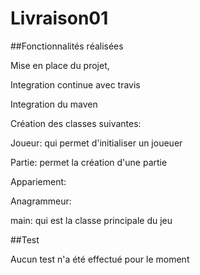# Livraison01

##Fonctionnalités réalisées

Mise en place du projet,

Integration continue avec travis

Integration du maven

Création des classes suivantes:

Joueur: qui permet d'initialiser un joueuer

Partie: permet la création d'une partie

Appariement:

Anagrammeur:

main: qui est la classe principale du jeu


##Test

Aucun test n'a été effectué pour le moment
